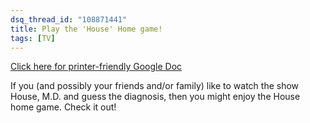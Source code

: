 ```yaml
---
dsq_thread_id: "108871441"
title: Play the 'House' Home game!
tags: [TV]
---
```


[Click here for printer-friendly Google Doc](http://docs.google.com/Doc?id=dhsbt2xj_936dh354n)

If you (and possibly your friends and/or family) like to watch the show House, M.D. and guess the diagnosis, then you might enjoy the House home game. Check it out!